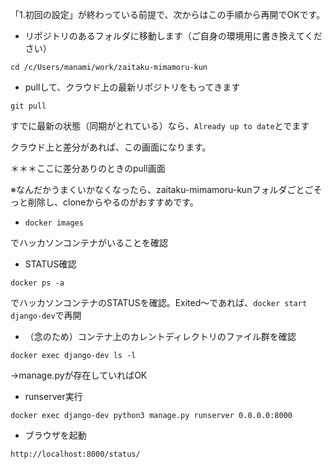 「1.初回の設定」が終わっている前提で、次からはこの手順から再開でOKです。


- リポジトリのあるフォルダに移動します（ご自身の環境用に書き換えてください）

`cd /c/Users/manami/work/zaitaku-mimamoru-kun`

- pullして、クラウド上の最新リポジトリをもってきます

`git pull`

すでに最新の状態（同期がとれている）なら、`Already up to date`とでます


クラウド上と差分があれば、この画面になります。

＊＊＊ここに差分ありのときのpull画面


※なんだかうまくいかなくなったら、zaitaku-mimamoru-kunフォルダごとごそっと削除し、cloneからやるのがおすすめです。


- `docker images`

でハッカソンコンテナがいることを確認

- STATUS確認

`docker ps -a`

でハッカソンコンテナのSTATUSを確認。Exited～であれば、`docker start django-dev`で再開

- （念のため）コンテナ上のカレントディレクトリのファイル群を確認

`docker exec django-dev ls -l`

→manage.pyが存在していればOK

- runserver実行

`docker exec django-dev python3 manage.py runserver 0.0.0.0:8000`

- ブラウザを起動

`http://localhost:8000/status/`


